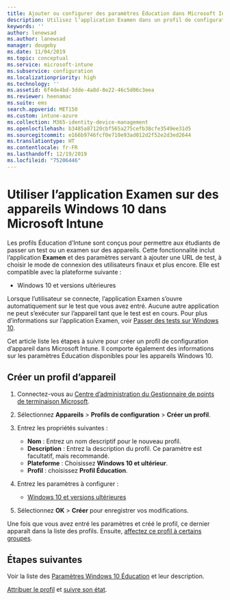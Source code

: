 ```yaml
---
title: Ajouter ou configurer des paramètres Éducation dans Microsoft Intune – Azure | Microsoft Docs
description: Utilisez l’application Examen dans un profil de configuration d’appareil sur des appareils Windows 10 (et versions ultérieures) dans Microsoft Intune. Créez un profil de configuration avec les paramètres Éducation et entrez une URL de test d’application, choisissez le mode de connexion des utilisateurs, surveillez l’écran pendant le test et autorisez ou empêchez les suggestions de texte pendant le test.
keywords: ''
author: lenewsad
ms.author: lanewsad
manager: dougeby
ms.date: 11/04/2019
ms.topic: conceptual
ms.service: microsoft-intune
ms.subservice: configuration
ms.localizationpriority: high
ms.technology: ''
ms.assetid: 6f4de4bd-3dde-4a8d-8e22-46c5d06c3eea
ms.reviewer: heenamac
ms.suite: ems
search.appverid: MET150
ms.custom: intune-azure
ms.collection: M365-identity-device-management
ms.openlocfilehash: b3485a87120cbf565a275cefb38cfe3549ee31d5
ms.sourcegitcommit: e166b9746fcf0e710e93ad012d2f52e2d3ed2644
ms.translationtype: HT
ms.contentlocale: fr-FR
ms.lasthandoff: 12/19/2019
ms.locfileid: "75206446"
---
```

# <a name="use-the-take-a-test-app-on-windows-10-devices-in-microsoft-intune"></a>Utiliser l’application Examen sur des appareils Windows 10 dans Microsoft Intune



Les profils Éducation d’Intune sont conçus pour permettre aux étudiants de passer un test ou un examen sur des appareils. Cette fonctionnalité inclut l’application **Examen** et des paramètres servant à ajouter une URL de test, à choisir le mode de connexion des utilisateurs finaux et plus encore. Elle est compatible avec la plateforme suivante :

- Windows 10 et versions ultérieures

Lorsque l’utilisateur se connecte, l’application Examen s’ouvre automatiquement sur le test que vous avez entré. Aucune autre application ne peut s’exécuter sur l’appareil tant que le test est en cours. Pour plus d’informations sur l’application Examen, voir [Passer des tests sur Windows 10](https://docs.microsoft.com/education/windows/take-tests-in-windows-10).

Cet article liste les étapes à suivre pour créer un profil de configuration d’appareil dans Microsoft Intune. Il comporte également des informations sur les paramètres Éducation disponibles pour les appareils Windows 10.

## <a name="create-a-device-profile"></a>Créer un profil d’appareil

1. Connectez-vous au [Centre d’administration du Gestionnaire de points de terminaison Microsoft](https://go.microsoft.com/fwlink/?linkid=2109431).
2. Sélectionnez **Appareils** > **Profils de configuration** > **Créer un profil**.
3. Entrez les propriétés suivantes :

    - **Nom** : Entrez un nom descriptif pour le nouveau profil.
    - **Description** : Entrez la description du profil. Ce paramètre est facultatif, mais recommandé.
    - **Plateforme** : Choisissez **Windows 10 et ultérieur**.
    - **Profil** : choisissez **Profil Éducation**.

4. Entrez les paramètres à configurer :

    - [Windows 10 et versions ultérieures](education-settings-windows.md)

5. Sélectionnez **OK** > **Créer** pour enregistrer vos modifications.

Une fois que vous avez entré les paramètres et créé le profil, ce dernier apparaît dans la liste des profils. Ensuite, [affectez ce profil à certains groupes](device-profile-assign.md).

## <a name="next-steps"></a>Étapes suivantes

Voir la liste des [Paramètres Windows 10 Éducation](education-settings-windows.md) et leur description.

[Attribuer le profil](device-profile-assign.md) et [suivre son état](device-profile-monitor.md).

